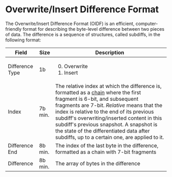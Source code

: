 # Overwrite/Insert Difference Format

The Overwrite/Insert Difference Format (OIDF) is an efficient, computer-friendly format for describing the byte-level difference between two pieces of data. The difference is a sequence of structures, called subdiffs, in the following format:

Field          |Size   |Description
---------------|-------|-----------
Difference Type|1b     |<ol start="0"><li>Overwrite<li>Insert
Index          |7b min.|The relative index at which the difference is, formatted as a [chain](https://github.com/ghoomy/universe/blob/main/computer%20science/chain.md) where the first fragment is 6-bit, and subsequent fragments are 7-bit. *Relative* means that the index is relative to the end of its previous subdiff's overwriting/inserted content in this subdiff's previous snapshot. A snapshot is the state of the differentiated data after subdiffs, up to a certain one, are applied to it.
Difference End |8b min.|The index of the last byte in the difference, formatted as a chain with 7-bit fragments
Difference     |8b min.|The array of bytes in the difference
